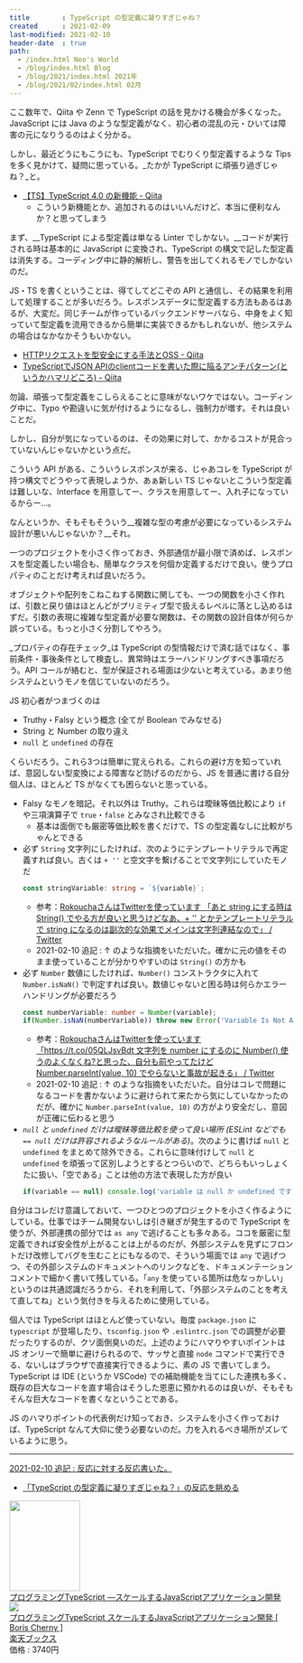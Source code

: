 ```yaml
---
title        : TypeScript の型定義に凝りすぎじゃね？
created      : 2021-02-09
last-modified: 2021-02-10
header-date  : true
path:
  - /index.html Neo's World
  - /blog/index.html Blog
  - /blog/2021/index.html 2021年
  - /blog/2021/02/index.html 02月
---
```


ここ数年で、Qiita や Zenn で TypeScript の話を見かける機会が多くなった。JavaScript には Java のような型定義がなく、初心者の混乱の元・ひいては障害の元になりうるのはよく分かる。

しかし、最近どうにもこうにも、TypeScript でむりくり型定義するような Tips を多く見かけて、疑問に思っている。_たかが TypeScript に頑張り過ぎじゃね？_と。

- [【TS】TypeScript 4.0 の新機能 - Qiita](https://qiita.com/wwalpha/items/e17a066853a24ee42d13)
  - こういう新機能とか、追加されるのはいいんだけど、本当に便利なんか？と思ってしまう

まず、__TypeScript による型定義は単なる Linter でしかない。__コードが実行される時は基本的に JavaScript に変換され、TypeScript の構文で記した型定義は消失する。コーディング中に静的解析し、警告を出してくれるモノでしかないのだ。

JS・TS を書くということは、得てしてどこぞの API と通信し、その結果を利用して処理することが多いだろう。レスポンスデータに型定義する方法もあるはあるが、大変だ。同じチームが作っているバックエンドサーバなら、中身をよく知っていて型定義を流用できるから簡単に実装できるかもしれないが、他システムの場合はなかなかそうもいかない。

- [HTTPリクエストを型安全にする手法とOSS - Qiita](https://qiita.com/m_mitsuhide/items/68406158d35a14fa0aa2)
- [TypeScriptでJSON APIのclientコードを書いた際に陥るアンチパターン(というかハマリどころ) - Qiita](https://qiita.com/podhmo/items/012d0b288c4ef7138e49)

勿論、頑張って型定義をこしらえることに意味がないワケではない。コーディング中に、Typo や勘違いに気が付けるようになるし、強制力が増す。それは良いことだ。

しかし、自分が気になっているのは、その効果に対して、かかるコストが見合っていないんじゃないかという点だ。

こういう API がある、こういうレスポンスが来る、じゃあコレを TypeScript が持つ構文でどうやって表現しようか、あぁ新しい TS じゃないとこういう型定義は難しいな、Interface を用意してー、クラスを用意してー、入れ子になっているからー…。

なんというか、そもそもそういう__複雑な型の考慮が必要になっているシステム設計が悪いんじゃないか？__それ。

一つのプロジェクトを小さく作っておき、外部通信が最小限で済めば、レスポンスを型定義したい場合も、簡単なクラスを何個か定義するだけで良い。使うプロパティのことだけ考えれば良いだろう。

オブジェクトや配列をこねこねする関数に関しても、一つの関数を小さく作れば、引数と戻り値はほとんどがプリミティブ型で扱えるレベルに落とし込めるはずだ。引数の表現に複雑な型定義が必要な関数は、その関数の設計自体が何らか誤っている。もっと小さく分割してやろう。

_プロパティの存在チェック_は TypeScript の型情報だけで済む話ではなく、事前条件・事後条件として検査し、異常時はエラーハンドリングすべき事項だろう。API コールが絡むと、型が保証される場面は少ないと考えている。あまり他システムというモノを信じていないのだろう。

JS 初心者がつまづくのは

- Truthy・Falsy という概念 (全てが Boolean でみなせる)
- String と Number の取り違え
- `null` と `undefined` の存在

くらいだろう。これら3つは簡単に覚えられる。これらの避け方を知っていれば、意図しない型変換による障害など防げるのだから、JS を普通に書ける自分個人は、ほとんど TS がなくても困らないと思っている。

- Falsy なモノを暗記。それ以外は Truthy。これらは曖昧等価比較により `if` や三項演算子で `true`・`false` とみなされ比較できる
  - 基本は面倒でも厳密等価比較を書くだけで、TS の型定義なしに比較がちゃんとできる
- 必ず `String` 文字列にしたければ、次のようにテンプレートリテラルで再定義すれば良い。古くは `+ ''` と空文字を繋げることで文字列にしていたモノだ
  ```typescript
  const stringVariable: string = `${variable}`;
  ```
  - 参考：[RokouchaさんはTwitterを使っています 「あと string にする時は String() でやる方が良いと思うけどなあ、+ '' とかテンプレートリテラルで string になるのは副次的な効果でメインは文字列連結なので」 / Twitter](https://twitter.com/rokoucha/status/1359066433590685697)
  - 2021-02-10 追記 : ↑ のような指摘をいただいた。確かに元の値をそのまま使っていることが分かりやすいのは `String()` の方かも
- 必ず `Number` 数値にしたければ、`Number()` コンストラクタに入れて `Number.isNaN()` で判定すれば良い。数値じゃないと困る時は何らかエラーハンドリングが必要だろう
  ```typescript
  const numberVariable: number = Number(variable);
  if(Number.isNaN(numberVariable)) throw new Error('Variable Is Not A Number');
  ```
  - 参考：[RokouchaさんはTwitterを使っています 「https://t.co/05QLJsvBdt 文字列を number にするのに Number() 使うのよくなくね?と思った、自分も前やってたけど Number.parseInt(value, 10) でやらないと事故が起きる」 / Twitter](https://twitter.com/rokoucha/status/1359066064714256386)
  - 2021-02-10 追記 : ↑ のような指摘をいただいた。自分はコレで問題になるコードを書かないように避けられて来たから気にしていなかったのだが、確かに `Number.parseInt(value, 10)` の方がより安全だし、意図が正確に伝わると思う
- _`null` と `undefined` だけは曖昧等価比較を使って良い場所 (ESLint などでも `== null` だけは許容されるようなルールがある)_。次のように書けば `null` と `undefined` をまとめて除外できる。これらに意味付けして `null` と `undefined` を頑張って区別しようとするとつらいので、どちらもいっしょくたに扱い、「空である」ことは他の方法で表現した方が良い
  ```typescript
  if(variable == null) console.log('variable は null か undefined です');
  ```

自分はコレだけ意識しておいて、一つひとつのプロジェクトを小さく作るようにしている。仕事ではチーム開発ないしは引き継ぎが発生するので TypeScript を使うが、外部連携の部分では `as any` で逃げることも多々ある。ココを厳密に型定義できれば安全性が上がることは上がるのだが、外部システムを見ずにフロントだけ改修してバグを生むことにもなるので、そういう場面では `any` で逃げつつ、その外部システムのドキュメントへのリンクなどを、ドキュメンテーションコメントで細かく書いて残している。「`any` を使っている箇所は危なっかしい」というのは共通認識だろうから、それを利用して、「外部システムのことを考えて直してね」という気付きを与えるために使用している。

個人では TypeScript はほとんど使っていない。毎度 `package.json` に `typescript` が登場したり、`tsconfig.json` や `.eslintrc.json` での調整が必要だったりするのが、クソ面倒臭いのだ。上述のようにハマりやすいポイントは JS オンリーで簡単に避けられるので、サッサと直接 `node` コマンドで実行できる、ないしはブラウザで直接実行できるように、素の JS で書いてしまう。TypeScript は IDE (というか VSCode) での補助機能を当てにした連携も多く、既存の巨大なコードを直す場合はそうした恩恵に預かれるのは良いが、そもそもそんな巨大なコードを書くなということである。

JS のハマりポイントの代表例だけ知っておき、システムを小さく作っておけば、TypeScript なんて大仰に使う必要ないのだ。力を入れるべき場所がズレているように思う。

---

<ins>2021-02-10 追記 : 反応に対する反応書いた。</ins>

- [「TypeScript の型定義に凝りすぎじゃね？」の反応を眺める](./10-02.html)

<div class="ad-amazon">
  <div class="ad-amazon-image">
    <a href="https://www.amazon.co.jp/dp/4873119049?tag=neos21-22&amp;linkCode=osi&amp;th=1&amp;psc=1">
      <img src="https://m.media-amazon.com/images/I/51vjj+osAgL._SL160_.jpg" width="125" height="160">
    </a>
  </div>
  <div class="ad-amazon-info">
    <div class="ad-amazon-title">
      <a href="https://www.amazon.co.jp/dp/4873119049?tag=neos21-22&amp;linkCode=osi&amp;th=1&amp;psc=1">プログラミングTypeScript ―スケールするJavaScriptアプリケーション開発</a>
    </div>
  </div>
</div>

<div class="ad-rakuten">
  <div class="ad-rakuten-image">
    <a href="https://hb.afl.rakuten.co.jp/hgc/g00q0722.waxyc9ff.g00q0722.waxyd017/?pc=https%3A%2F%2Fitem.rakuten.co.jp%2Fbook%2F16199514%2F&amp;m=http%3A%2F%2Fm.rakuten.co.jp%2Fbook%2Fi%2F19910687%2F">
      <img src="https://thumbnail.image.rakuten.co.jp/@0_mall/book/cabinet/9045/9784873119045.jpg?_ex=128x128">
    </a>
  </div>
  <div class="ad-rakuten-info">
    <div class="ad-rakuten-title">
      <a href="https://hb.afl.rakuten.co.jp/hgc/g00q0722.waxyc9ff.g00q0722.waxyd017/?pc=https%3A%2F%2Fitem.rakuten.co.jp%2Fbook%2F16199514%2F&amp;m=http%3A%2F%2Fm.rakuten.co.jp%2Fbook%2Fi%2F19910687%2F">プログラミングTypeScript スケールするJavaScriptアプリケーション開発 [ Boris Cherny ]</a>
    </div>
    <div class="ad-rakuten-shop">
      <a href="https://hb.afl.rakuten.co.jp/hgc/g00q0722.waxyc9ff.g00q0722.waxyd017/?pc=https%3A%2F%2Fwww.rakuten.co.jp%2Fbook%2F&amp;m=http%3A%2F%2Fm.rakuten.co.jp%2Fbook%2F">楽天ブックス</a>
    </div>
    <div class="ad-rakuten-price">価格 : 3740円</div>
  </div>
</div>
